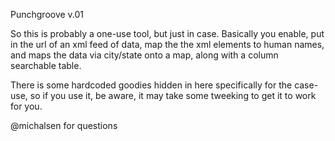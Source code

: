 Punchgroove
v.01

So this is probably a one-use tool, but just in case.
Basically you enable, put in the url of an xml feed of data,
map the the xml elements to human names, and maps the data
via city/state onto a map, along with a column searchable table.

There is some hardcoded goodies hidden in here specifically for
the case-use, so if you use it, be aware, it may take some tweeking
to get it to work for you.

@michalsen for questions
